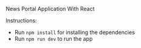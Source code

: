 News Portal Application With React

Instructions:

- Run `npm install` for installing the dependencies
- Run `npm run dev` to run the app

